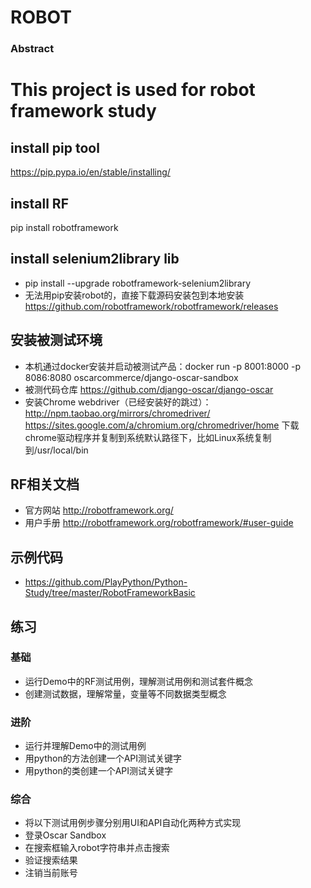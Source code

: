 ROBOT 
=====================

### Abstract
This project is used for robot framework study
=============
## install pip tool
 https://pip.pypa.io/en/stable/installing/
## install RF
pip install robotframework
## install selenium2library lib
- pip install --upgrade robotframework-selenium2library
- 无法用pip安装robot的，直接下载源码安装包到本地安装 https://github.com/robotframework/robotframework/releases

## 安装被测试环境
- 本机通过docker安装并启动被测试产品：docker run -p 8001:8000 -p 8086:8080 oscarcommerce/django-oscar-sandbox
- 被测代码仓库  https://github.com/django-oscar/django-oscar
- 安装Chrome webdriver（已经安装好的跳过）：
 http://npm.taobao.org/mirrors/chromedriver/
 https://sites.google.com/a/chromium.org/chromedriver/home
 下载chrome驱动程序并复制到系统默认路径下，比如Linux系统复制到/usr/local/bin

 
## RF相关文档
- 官方网站 http://robotframework.org/
- 用户手册 http://robotframework.org/robotframework/#user-guide

## 示例代码
- https://github.com/PlayPython/Python-Study/tree/master/RobotFrameworkBasic
 
## 练习
### 基础
- 运行Demo中的RF测试用例，理解测试用例和测试套件概念
- 创建测试数据，理解常量，变量等不同数据类型概念

### 进阶
- 运行并理解Demo中的测试用例
- 用python的方法创建一个API测试关键字
- 用python的类创建一个API测试关键字

### 综合
- 将以下测试用例步骤分别用UI和API自动化两种方式实现
- 登录Oscar Sandbox
- 在搜索框输入robot字符串并点击搜索
- 验证搜索结果
- 注销当前账号
